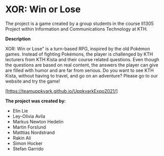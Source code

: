 # XOR: Win or Lose

The project is a game created by a group students in the course II1305 Project within Information and Communications Technology at KTH.

**Description**

XOR: Win or Lose" is a turn-based RPG, inspired by the old Pokémon games. Instead of fighting Pokémons, the player is challenged by KTH lecturers from KTH Kista and their course related questions. Even though the questions are based on real content, the answers the player can give are filled with humor and are far from serious. Do you want to see KTH Kista, without having to travel, and go on an adventure? Please go to our website and try the game!


[https://teamuppkvark.github.io/UppkvarkExpo2021/]

**The project was created by:**
- Elin Lie
- Ley-Olivia Avila
- Markus Newton Hedelin
- Martin Forslund
- Matttias Nordstrand
- Rakin Ali
- Simon Hocker 
- Stefan Garrido

